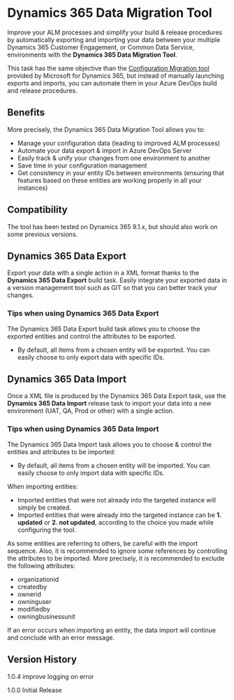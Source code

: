 # Dynamics 365 Data Migration Tool
Improve your ALM processes and simplify your build & release procedures by automatically exporting and importing your data between your multiple Dynamics 365 Customer Engagement, or Common Data Service, environments with the **Dynamics 365 Data Migration Tool**. 

This task has the same objective than the [Configuration Migration tool](https://docs.microsoft.com/en-us/dynamics365/customer-engagement/admin/manage-configuration-data) provided by Microsoft for Dynamics 365, but instead of manually launching exports and imports, you can automate them in your Azure DevOps build and release procedures.   

## Benefits
More precisely, the Dynamics 365 Data Migration Tool allows you to:
- Manage your configuration data (leading to improved ALM processes)
- Automate your data export & import in Azure DevOps Server
- Easily track & unify your changes from one environment to another
- Save time in your configuration management
- Get consistency in your entity IDs between environments (ensuring that features based on these entities are working properly in all your instances)

## Compatibility
The tool has been tested on Dynamics 365 9.1.x, but should also work on some previous versions.

## Dynamics 365 Data Export
Export your data with a single action in a XML format thanks to the **Dynamics 365 Data Export** build task. Easily integrate your exported data in a version management tool such as GIT so that you can better track your changes.

### Tips when using Dynamics 365 Data Export
The Dynamics 365 Data Export build task allows you to choose the exported entities and control the attributes to be exported.
-   By default, all items from a chosen entity will be exported. You can easily choose to only export data with specific IDs.

## Dynamics 365 Data Import
Once a XML file is produced by the Dynamics 365 Data Export task, use the **Dynamics 365 Data Import**  release task to import your data into a new environment (UAT, QA, Prod or other) with a single action.

### Tips when using Dynamics 365 Data Import
The Dynamics 365 Data Import task allows you to choose & control the entities and attributes to be imported:
-   By default, all items from a chosen entity will be imported. You can easily choose to only import data with specific IDs.

When importing entities:
-   Imported entities that were not already into the targeted instance will simply be created.
-   Imported entities that were already into the targeted instance can be  **1. updated**  or  **2. not updated**, according to the choice you made while configuring the tool.

As some entities are referring to others, be careful with the import sequence. Also, it is recommended to ignore some references by controlling the attributes to be imported. More precisely, it is recommended to exclude the following attributes:
-   organizationid
-   createdby
-   ownerid
-   owninguser
-   modifiedby
-   owningbusinessunit

If an error occurs when importing an entity, the data import will continue and conclude with an error message.

## Version History
1.0.4 improve logging on error

1.0.0 Initial Release

